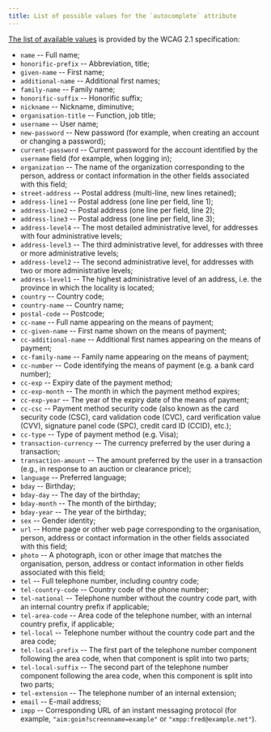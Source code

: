```yaml
---
title: List of possible values for the `autocomplete` attribute
---
```


[The list of available values](https://www.w3.org/TR/WCAG21/#input-purposes) is provided by the WCAG 2.1 specification:

- `name` -- Full name;
- `honorific-prefix` -- Abbreviation, title;
- `given-name` -- First name;
- `additional-name` -- Additional first names;
- `family-name` -- Family name;
- `honorific-suffix` -- Honorific suffix;
- `nickname` -- Nickname, diminutive;
- `organisation-title` -- Function, job title;
- `username` -- User name;
- `new-password` -- New password (for example, when creating an account or changing a password);
- `current-password` -- Current password for the account identified by the `username` field (for example, when logging in);
- `organization` -- The name of the organization corresponding to the person, address or contact information in the other fields associated with this field;
- `street-address` -- Postal address (multi-line, new lines retained);
- `address-line1` -- Postal address (one line per field, line 1);
- `address-line2` -- Postal address (one line per field, line 2);
- `address-line3` -- Postal address (one line per field, line 3);
- `address-level4` -- The most detailed administrative level, for addresses with four administrative levels;
- `address-level3` -- The third administrative level, for addresses with three or more administrative levels;
- `address-level2` -- The second administrative level, for addresses with two or more administrative levels;
- `address-level1` -- The highest administrative level of an address, i.e. the province in which the locality is located;
- `country` -- Country code;
- `country-name` -- Country name;
- `postal-code` -- Postcode;
- `cc-name` -- Full name appearing on the means of payment;
- `cc-given-name` -- First name shown on the means of payment;
- `cc-additional-name` -- Additional first names appearing on the means of payment;
- `cc-family-name` -- Family name appearing on the means of payment;
- `cc-number` -- Code identifying the means of payment (e.g. a bank card number);
- `cc-exp` -- Expiry date of the payment method;
- `cc-exp-month` -- The month in which the payment method expires;
- `cc-exp-year` -- The year of the expiry date of the means of payment;
- `cc-csc` -- Payment method security code (also known as the card security code (CSC), card validation code (CVC), card verification value (CVV), signature panel code (SPC), credit card ID (CCID), etc.);
- `cc-type` -- Type of payment method (e.g. Visa);
- `transaction-currency` -- The currency preferred by the user during a transaction;
- `transaction-amount` -- The amount preferred by the user in a transaction (e.g., in response to an auction or clearance price);
- `language` -- Preferred language;
- `bday` -- Birthday;
- `bday-day` -- The day of the birthday;
- `bday-month` -- The month of the birthday;
- `bday-year` -- The year of the birthday;
- `sex` -- Gender identity;
- `url` -- Home page or other web page corresponding to the organisation, person, address or contact information in the other fields associated with this field;
- `photo` -- A photograph, icon or other image that matches the organisation, person, address or contact information in other fields associated with this field;
- `tel` -- Full telephone number, including country code;
- `tel-country-code` -- Country code of the phone number;
- `tel-national` -- Telephone number without the country code part, with an internal country prefix if applicable;
- `tel-area-code` -- Area code of the telephone number, with an internal country prefix, if applicable;
- `tel-local` -- Telephone number without the country code part and the area code;
- `tel-local-prefix` -- The first part of the telephone number component following the area code, when that component is split into two parts;
- `tel-local-suffix` -- The second part of the telephone number component following the area code, when this component is split into two parts;
- `tel-extension` -- The telephone number of an internal extension;
- `email` -- E-mail address;
- `impp` -- Corresponding URL of an instant messaging protocol (for example, `"aim:goim?screenname=example"` or `"xmpp:fred@example.net"`).
